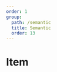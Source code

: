 ```yaml
---
order: 1
group:
  path: /semantic
  title: Semantic
  order: 13
---
```


# Item

<code src="./_demo.tsx"
  title='测试Semantic中基础组件Item'
  desc='使用自动配置查看效果'
  defaultShowCode=true
/>
